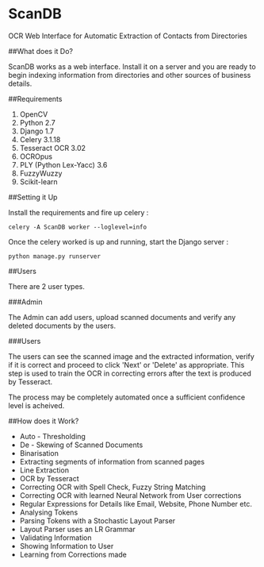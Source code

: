 # ScanDB
OCR Web Interface for Automatic Extraction of Contacts from Directories

##What does it Do?

ScanDB works as a web interface. Install it on a server and you are ready to begin indexing
information from directories and other sources of business details.

##Requirements

1. OpenCV <br>
2. Python 2.7 <br>
3. Django 1.7 <br>
4. Celery 3.1.18<br>
5. Tesseract OCR 3.02 <br>
6. OCROpus <br>
7. PLY (Python Lex-Yacc) 3.6 <br>
8. FuzzyWuzzy
9. Scikit-learn

##Setting it Up

Install the requirements and fire up celery :

    celery -A ScanDB worker --loglevel=info

Once the celery worked is up and running, start the Django server :

    python manage.py runserver

##Users

There are 2 user types.

###Admin

The Admin can add users, upload scanned documents and verify any deleted documents by the users.

###Users

The users can see the scanned image and the extracted information, verify if it is correct and
proceed to click 'Next' or 'Delete' as appropriate. This step is used to train the OCR in correcting
errors after the text is produced by Tesseract.

The process may be completely automated once a sufficient confidence level is acheived.

##How does it Work?

* Auto - Thresholding
* De - Skewing of Scanned Documents
* Binarisation
* Extracting segments of information from scanned pages
* Line Extraction
* OCR by Tesseract
* Correcting OCR with Spell Check, Fuzzy String Matching
* Correcting OCR with learned Neural Network from User corrections
* Regular Expressions for Details like Email, Website, Phone Number etc.
* Analysing Tokens
* Parsing Tokens with a Stochastic Layout Parser
* Layout Parser uses an LR Grammar
* Validating Information
* Showing Information to User
* Learning from Corrections made
